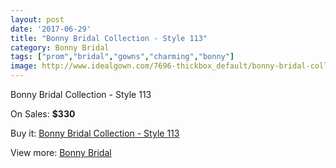 ```yaml
---
layout: post
date: '2017-06-29'
title: "Bonny Bridal Collection - Style 113"
category: Bonny Bridal
tags: ["prom","bridal","gowns","charming","bonny"]
image: http://www.idealgown.com/7696-thickbox_default/bonny-bridal-collection-style-113.jpg
---
```

Bonny Bridal Collection - Style 113

On Sales: **$330**
<a href="https://www.idealgown.com/en/bonny-bridal/3272-bonny-bridal-collection-style-113.html"><amp-img layout="responsive" width="600" height="600" src="//www.idealgown.com/7696-thickbox_default/bonny-bridal-collection-style-113.jpg" alt="Bonny Bridal Collection - Style 113 0" /></a>
<a href="https://www.idealgown.com/en/bonny-bridal/3272-bonny-bridal-collection-style-113.html"><amp-img layout="responsive" width="600" height="600" src="//www.idealgown.com/7697-thickbox_default/bonny-bridal-collection-style-113.jpg" alt="Bonny Bridal Collection - Style 113 1" /></a>

Buy it: [Bonny Bridal Collection - Style 113](https://www.idealgown.com/en/bonny-bridal/3272-bonny-bridal-collection-style-113.html "Bonny Bridal Collection - Style 113")

View more: [Bonny Bridal](https://www.idealgown.com/en/41-bonny-bridal "Bonny Bridal")